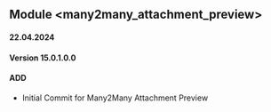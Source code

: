 ## Module <many2many_attachment_preview>

#### 22.04.2024
#### Version 15.0.1.0.0
#### ADD
- Initial Commit for Many2Many Attachment Preview
